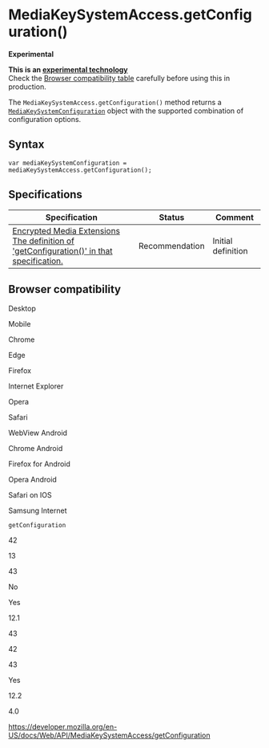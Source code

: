 # MediaKeySystemAccess.getConfiguration()

**Experimental**

**This is an [experimental technology](https://developer.mozilla.org/en-US/docs/MDN/Guidelines/Conventions_definitions#experimental)**  
Check the [Browser compatibility table](#browser_compatibility) carefully before using this in production.

The `MediaKeySystemAccess.getConfiguration()` method returns a [`MediaKeySystemConfiguration`](../mediakeysystemconfiguration) object with the supported combination of configuration options.

## Syntax

    var mediaKeySystemConfiguration = mediaKeySystemAccess.getConfiguration();

## Specifications

<table><thead><tr class="header"><th>Specification</th><th>Status</th><th>Comment</th></tr></thead><tbody><tr class="odd"><td><a href="https://w3c.github.io/encrypted-media/#dom-mediakeysystemaccess-getconfiguration">Encrypted Media Extensions<br />
<span class="small">The definition of 'getConfiguration()' in that specification.</span></a></td><td><span class="spec-rec">Recommendation</span></td><td>Initial definition</td></tr></tbody></table>

## Browser compatibility

Desktop

Mobile

Chrome

Edge

Firefox

Internet Explorer

Opera

Safari

WebView Android

Chrome Android

Firefox for Android

Opera Android

Safari on IOS

Samsung Internet

`getConfiguration`

42

13

43

No

Yes

12.1

43

42

43

Yes

12.2

4.0

<a href="https://developer.mozilla.org/en-US/docs/Web/API/MediaKeySystemAccess/getConfiguration" class="_attribution-link">https://developer.mozilla.org/en-US/docs/Web/API/MediaKeySystemAccess/getConfiguration</a>
